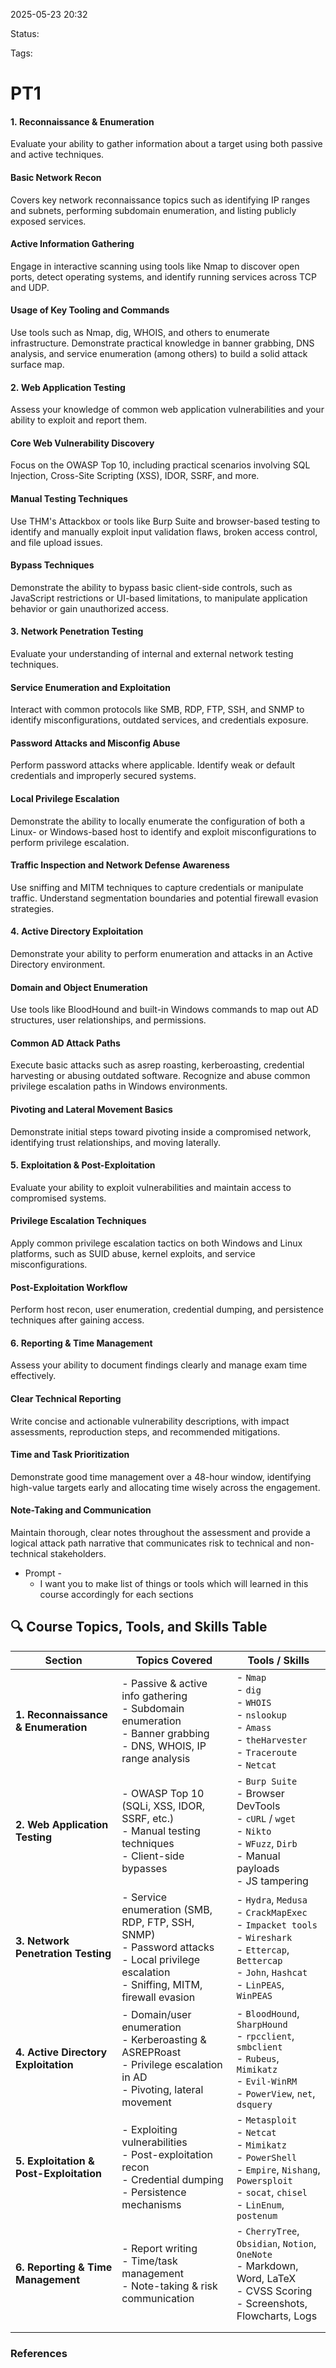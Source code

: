 
2025-05-23 20:32

Status:

Tags:

# PT1
#### 1. Reconnaissance & Enumeration
Evaluate your ability to gather information about a target using both passive and active techniques.
#### Basic Network Recon
Covers key network reconnaissance topics such as identifying IP ranges and subnets, performing subdomain enumeration, and listing publicly exposed services.
#### Active Information Gathering
Engage in interactive scanning using tools like Nmap to discover open ports, detect operating systems, and identify running services across TCP and UDP.
#### Usage of Key Tooling and Commands

Use tools such as Nmap, dig, WHOIS, and others to enumerate infrastructure. Demonstrate practical knowledge in banner grabbing, DNS analysis, and service enumeration (among others) to build a solid attack surface map.
#### 2. Web Application Testing
Assess your knowledge of common web application vulnerabilities and your ability to exploit and report them.
#### Core Web Vulnerability Discovery
Focus on the OWASP Top 10, including practical scenarios involving SQL Injection, Cross-Site Scripting (XSS), IDOR, SSRF, and more.

#### Manual Testing Techniques
Use THM's Attackbox or tools like Burp Suite and browser-based testing to identify and manually exploit input validation flaws, broken access control, and file upload issues.

#### Bypass Techniques
Demonstrate the ability to bypass basic client-side controls, such as JavaScript restrictions or UI-based limitations, to manipulate application behavior or gain unauthorized access.

#### 3. Network Penetration Testing
Evaluate your understanding of internal and external network testing techniques.
#### Service Enumeration and Exploitation
Interact with common protocols like SMB, RDP, FTP, SSH, and SNMP to identify misconfigurations, outdated services, and credentials exposure.
#### Password Attacks and Misconfig Abuse
Perform password attacks where applicable. Identify weak or default credentials and improperly secured systems.
#### Local Privilege Escalation
Demonstrate the ability to locally enumerate the configuration of both a Linux- or Windows-based host to identify and exploit misconfigurations to perform privilege escalation.
#### Traffic Inspection and Network Defense Awareness
Use sniffing and MITM techniques to capture credentials or manipulate traffic. Understand segmentation boundaries and potential firewall evasion strategies.
#### 4. Active Directory Exploitation
Demonstrate your ability to perform enumeration and attacks in an Active Directory environment.
#### Domain and Object Enumeration
Use tools like BloodHound and built-in Windows commands to map out AD structures, user relationships, and permissions.
#### Common AD Attack Paths
Execute basic attacks such as asrep roasting, kerberoasting, credential harvesting or abusing outdated software. Recognize and abuse common privilege escalation paths in Windows environments.
#### Pivoting and Lateral Movement Basics
Demonstrate initial steps toward pivoting inside a compromised network, identifying trust relationships, and moving laterally.
#### 5. Exploitation & Post-Exploitation
Evaluate your ability to exploit vulnerabilities and maintain access to compromised systems.
#### Privilege Escalation Techniques
Apply common privilege escalation tactics on both Windows and Linux platforms, such as SUID abuse, kernel exploits, and service misconfigurations.
#### Post-Exploitation Workflow
Perform host recon, user enumeration, credential dumping, and persistence techniques after gaining access.

#### 6. Reporting & Time Management
Assess your ability to document findings clearly and manage exam time effectively.
#### Clear Technical Reporting
Write concise and actionable vulnerability descriptions, with impact assessments, reproduction steps, and recommended mitigations.
#### Time and Task Prioritization
Demonstrate good time management over a 48-hour window, identifying high-value targets early and allocating time wisely across the engagement.
#### Note-Taking and Communication
Maintain thorough, clear notes throughout the assessment and provide a logical attack path narrative that communicates risk to technical and non-technical stakeholders.

- Prompt - 
	- I want you to make list of things or tools which will learned in this course accordingly for each sections 


## 🔍 **Course Topics, Tools, and Skills Table**

| **Section**                             | **Topics Covered**                                                                                                                                 | **Tools / Skills**                                                                                                                                                       |
| --------------------------------------- | -------------------------------------------------------------------------------------------------------------------------------------------------- | ------------------------------------------------------------------------------------------------------------------------------------------------------------------------ |
| **1. Reconnaissance & Enumeration**     | - Passive & active info gathering  <br>- Subdomain enumeration  <br>- Banner grabbing  <br>- DNS, WHOIS, IP range analysis                         | - `Nmap`  <br>- `dig`  <br>- `WHOIS`  <br>- `nslookup`  <br>- `Amass`  <br>- `theHarvester`  <br>- `Traceroute`  <br>- `Netcat`                                          |
| **2. Web Application Testing**          | - OWASP Top 10 (SQLi, XSS, IDOR, SSRF, etc.)  <br>- Manual testing techniques  <br>- Client-side bypasses                                          | - `Burp Suite`  <br>- Browser DevTools  <br>- `cURL` / `wget`  <br>- `Nikto`  <br>- `WFuzz`, `Dirb`  <br>- Manual payloads  <br>- JS tampering                           |
| **3. Network Penetration Testing**      | - Service enumeration (SMB, RDP, FTP, SSH, SNMP)  <br>- Password attacks  <br>- Local privilege escalation  <br>- Sniffing, MITM, firewall evasion | - `Hydra`, `Medusa`  <br>- `CrackMapExec`  <br>- `Impacket tools`  <br>- `Wireshark`  <br>- `Ettercap`, `Bettercap`  <br>- `John`, `Hashcat`  <br>- `LinPEAS`, `WinPEAS` |
| **4. Active Directory Exploitation**    | - Domain/user enumeration  <br>- Kerberoasting & ASREPRoast  <br>- Privilege escalation in AD  <br>- Pivoting, lateral movement                    | - `BloodHound`, `SharpHound`  <br>- `rpcclient`, `smbclient`  <br>- `Rubeus`, `Mimikatz`  <br>- `Evil-WinRM`  <br>- `PowerView`, `net`, `dsquery`                        |
| **5. Exploitation & Post-Exploitation** | - Exploiting vulnerabilities  <br>- Post-exploitation recon  <br>- Credential dumping  <br>- Persistence mechanisms                                | - `Metasploit`  <br>- `Netcat`  <br>- `Mimikatz`  <br>- `PowerShell`  <br>- `Empire`, `Nishang`, `Powersploit`  <br>- `socat`, `chisel`  <br>- `LinEnum`, `postenum`     |
| **6. Reporting & Time Management**      | - Report writing  <br>- Time/task management  <br>- Note-taking & risk communication<br>                                                           | - `CherryTree`, `Obsidian`, `Notion`, `OneNote`  <br>- Markdown, Word, LaTeX  <br>- CVSS Scoring  <br>- Screenshots, Flowcharts, Logs                                    |
|                                         |                                                                                                                                                    |                                                                                                                                                                          |
|                                         |                                                                                                                                                    |                                                                                                                                                                          |



### References
